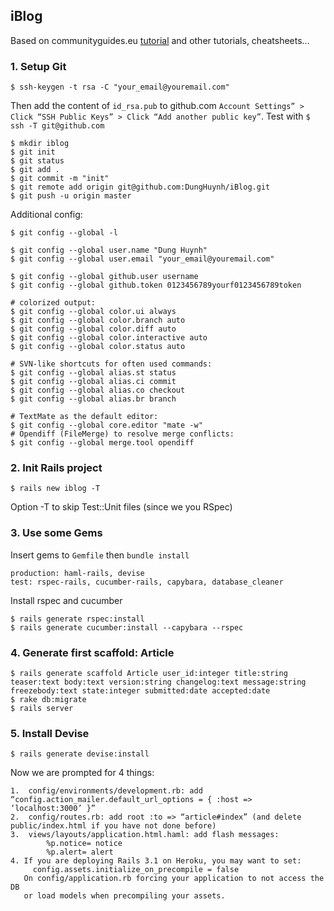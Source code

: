 iBlog
-----
Based on communityguides.eu [tutorial](http://www.communityguides.eu/articles/1) and other tutorials, cheatsheets...

### 1. Setup Git

    $ ssh-keygen -t rsa -C "your_email@youremail.com"
    
Then add the content of `id_rsa.pub` to github.com `Account Settings” > Click “SSH Public Keys” > Click “Add another public key”`. Test with `$ ssh -T git@github.com`

    $ mkdir iblog
    $ git init
    $ git status
    $ git add .
    $ git commit -m "init"
    $ git remote add origin git@github.com:DungHuynh/iBlog.git
    $ git push -u origin master

Additional config:

    $ git config --global -l
    
    $ git config --global user.name "Dung Huynh"
    $ git config --global user.email "your_email@youremail.com"
    
    $ git config --global github.user username
    $ git config --global github.token 0123456789yourf0123456789token
    
    # colorized output:
    $ git config --global color.ui always
    $ git config --global color.branch auto
    $ git config --global color.diff auto
    $ git config --global color.interactive auto
    $ git config --global color.status auto
    
    # SVN-like shortcuts for often used commands:
    $ git config --global alias.st status
    $ git config --global alias.ci commit
    $ git config --global alias.co checkout
    $ git config --global alias.br branch
    
    # TextMate as the default editor:
    $ git config --global core.editor "mate -w"
    # Opendiff (FileMerge) to resolve merge conflicts:
    $ git config --global merge.tool opendiff
    
### 2. Init Rails project

    $ rails new iblog -T
    
Option -T to skip Test::Unit files (since we you RSpec)

### 3. Use some Gems

Insert gems to `Gemfile` then `bundle install`

    production: haml-rails, devise
    test: rspec-rails, cucumber-rails, capybara, database_cleaner
    
Install rspec and cucumber

    $ rails generate rspec:install
    $ rails generate cucumber:install --capybara --rspec
    
### 4. Generate first scaffold: Article

    $ rails generate scaffold Article user_id:integer title:string teaser:text body:text version:string changelog:text message:string freezebody:text state:integer submitted:date accepted:date
    $ rake db:migrate
    $ rails server
    
### 5. Install Devise
    $ rails generate devise:install

Now we are prompted for 4 things:

    1.  config/environments/development.rb: add “config.action_mailer.default_url_options = { :host => ‘localhost:3000’ }”
    2.  config/routes.rb: add root :to => “article#index” (and delete public/index.html if you have not done before)
    3.  views/layouts/application.html.haml: add flash messages:
            %p.notice= notice
            %p.alert= alert
    4. If you are deploying Rails 3.1 on Heroku, you may want to set:
         config.assets.initialize_on_precompile = false
       On config/application.rb forcing your application to not access the DB
       or load models when precompiling your assets.